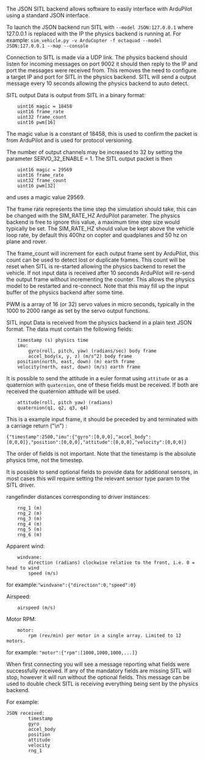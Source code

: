 The JSON SITL backend allows software to easily interface with ArduPilot using a standard JSON interface.

To launch the JSON backend run SITL with ```--model JSON:127.0.0.1``` where 127.0.0.1 is replaced with the IP the physics backend is running at. For example: ```sim_vehicle.py -v ArduCopter -f octaquad --model JSON:127.0.0.1 --map --console```

Connection to SITL is made via a UDP link. The physics backend should listen for incoming messages on port 9002 it should then reply to the IP and port the messages were received from. This removes the need to configure a target
IP and port for SITL in the physics backend. SITL will send a output message every 10 seconds allowing the physics backend to auto detect.

SITL output
Data is output from SITL in a binary format:
```
    uint16 magic = 18458
    uint16 frame_rate
    uint32 frame_count
    uint16 pwm[16]
```

The magic value is a constant of 18458, this is used to confirm the packet is from ArduPilot and is used for protocol versioning.

The number of output channels may be increased to 32 by setting the parameter
SERVO_32_ENABLE = 1. The SITL output packet is then

```
    uint16 magic = 29569
    uint16 frame_rate
    uint32 frame_count
    uint16 pwm[32]
```

and uses a magic value 29569.  


The frame rate represents the time step the simulation should take, this can be changed with the SIM_RATE_HZ ArduPilot parameter. The physics backend is free to ignore this value, a maximum time step size would typically be set. The SIM_RATE_HZ should value be kept above the vehicle loop rate, by default this 400hz on copter and quadplanes and 50 hz on plane and rover.

The frame_count will increment for each output frame sent by ArduPilot, this count can be used to detect lost or duplicate frames. This count will be reset when SITL is re-started allowing the physics backend to reset the vehicle. If not input data is received after 10 seconds ArduPilot will re-send the output frame without incrementing the counter. This allows the physics model to be restarted and re-connect. Note that this may fill up the input buffer of the physics backend after some time. 

PWM is a array of 16 (or 32) servo values in micro seconds, typically in the 1000 to 2000 range as set by the servo output functions.

SITL input
Data is received from the physics backend in a plain text JSON format. The data must contain the following fields:
```
    timestamp (s) physics time
    imu:
        gyro(roll, pitch, yaw) (radians/sec) body frame
        accel_body(x, y, z) (m/s^2) body frame
    position(north, east, down) (m) earth frame
    velocity(north, east, down) (m/s) earth frame
```

It is possible to send the attitude in a euler format using ```attitude``` or as a quaternion with ```quaternion```, one of these fields must be received. If both are received the quaternion attitude will be used.

```
    attitude(roll, pitch yaw) (radians)
    quaternion(q1, q2, q3, q4)
```

This is a example input frame, it should be preceded by and terminated with a carriage return ("\n") :
```
{"timestamp":2500,"imu":{"gyro":[0,0,0],"accel_body":[0,0,0]},"position":[0,0,0],"attitude":[0,0,0],"velocity":[0,0,0]}
```
The order of fields is not important.
Note that the timestamp is the absolute physics time, not the timestep.

It is possible to send optional fields to provide data for additional sensors, in most cases this will require setting the relevant sensor type param to the SITL driver.

rangefinder distances corresponding to driver instances:
```
    rng_1 (m)
    rng_2 (m)
    rng_3 (m)
    rng_4 (m)
    rng_5 (m)
    rng_6 (m)
```

Apparent wind:
```
    windvane:
        direction (radians) clockwise relative to the front, i.e. 0 = head to wind
        speed (m/s)
```
for example:```"windvane":{"direction":0,"speed":0}```

Airspeed:

```
    airspeed (m/s)
```

Motor RPM:
```
    motor:
        rpm (rev/min) per motor in a single array. Limited to 12 motors. 
```
for example: ```"motor":{"rpm":[1000,1000,1000,...]}```

When first connecting you will see a message reporting what fields were successfully received. If any of the mandatory fields are missing SITL will stop, however it will run without the optional fields. This message can be used to double check SITL is receiving everything being sent by the physics backend.

For example:
```
JSON received:
        timestamp
        gyro
        accel_body
        position
        attitude
        velocity
        rng_1
```
